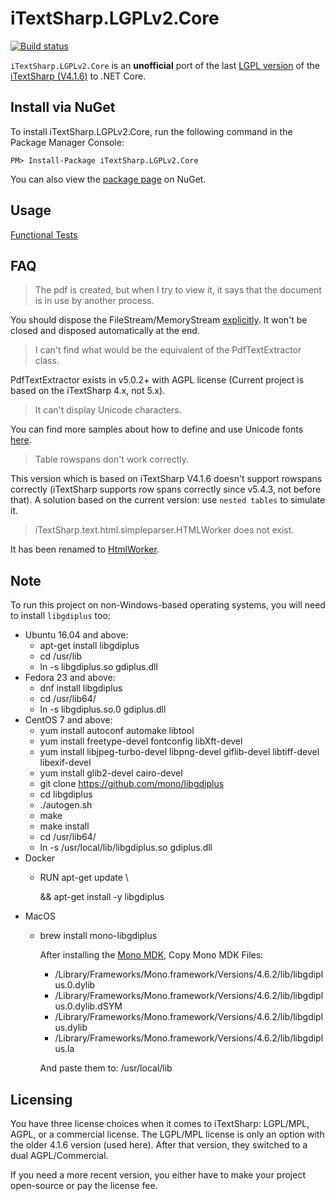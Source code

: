 iTextSharp.LGPLv2.Core
======================
[![Build status](https://ci.appveyor.com/api/projects/status/47yloyod8axcqnyx?svg=true)](https://ci.appveyor.com/project/VahidN/itextsharp-lgplv2-core)

`iTextSharp.LGPLv2.Core` is an **unofficial** port of the last [LGPL version](http://www.gnu.org/licenses/old-licenses/lgpl-2.0-standalone.html) of the [iTextSharp (V4.1.6)](https://github.com/itextsharper/iTextSharp-4.1.6) to .NET Core.


Install via NuGet
-----------------
To install iTextSharp.LGPLv2.Core, run the following command in the Package Manager Console:

```
PM> Install-Package iTextSharp.LGPLv2.Core
```

You can also view the [package page](http://www.nuget.org/packages/iTextSharp.LGPLv2.Core/) on NuGet.


Usage
------
[Functional Tests](/src/iTextSharp.LGPLv2.Core.FunctionalTests)


FAQ
-----------------
 > The pdf is created, but when I try to view it, it says that the document is in use by another process.

 You should dispose the FileStream/MemoryStream [explicitly](https://github.com/VahidN/iTextSharp.LGPLv2.Core/blob/master/src/iTextSharp.LGPLv2.Core.FunctionalTests/iTextExamples/Chapter11Tests.cs#L69). It won't be closed and disposed automatically at the end.

 > I can't find what would be the equivalent of the PdfTextExtractor class.

 PdfTextExtractor exists in v5.0.2+ with AGPL license (Current project is based on the iTextSharp 4.x, not 5.x).

 > It can't display Unicode characters.

 You can find more samples about how to define and use Unicode fonts [here](https://github.com/VahidN/iTextSharp.LGPLv2.Core/blob/master/src/iTextSharp.LGPLv2.Core.FunctionalTests/iTextExamples/Chapter11Tests.cs).

 > Table rowspans don't work correctly.

 This version which is based on iTextSharp V4.1.6 doesn't support rowspans correctly (iTextSharp supports row spans correctly since v5.4.3, not before that). A solution based on the current version: use `nested tables` to simulate it.

 > iTextSharp.text.html.simpleparser.HTMLWorker does not exist.

 It has been renamed to [HtmlWorker](https://github.com/VahidN/iTextSharp.LGPLv2.Core/blob/master/src/iTextSharp.LGPLv2.Core.FunctionalTests/HtmlWorkerTests.cs#L42).

Note
-----------------
To run this project on non-Windows-based operating systems, you will need to install `libgdiplus` too:
- Ubuntu 16.04 and above:
	- apt-get install libgdiplus
	- cd /usr/lib
	- ln -s libgdiplus.so gdiplus.dll
- Fedora 23 and above:
	- dnf install libgdiplus
	- cd /usr/lib64/
	- ln -s libgdiplus.so.0 gdiplus.dll
- CentOS 7 and above:
	- yum install autoconf automake libtool
	- yum install freetype-devel fontconfig libXft-devel
	- yum install libjpeg-turbo-devel libpng-devel giflib-devel libtiff-devel libexif-devel
	- yum install glib2-devel cairo-devel
	- git clone https://github.com/mono/libgdiplus
	- cd libgdiplus
	- ./autogen.sh
	- make
	- make install
	- cd /usr/lib64/
	- ln -s /usr/local/lib/libgdiplus.so gdiplus.dll
- Docker
	- RUN apt-get update \\

      && apt-get install -y libgdiplus
- MacOS
	- brew install mono-libgdiplus

      After installing the [Mono MDK](http://www.mono-project.com/download/#download-mac), Copy Mono MDK Files:
	   - /Library/Frameworks/Mono.framework/Versions/4.6.2/lib/libgdiplus.0.dylib
	   - /Library/Frameworks/Mono.framework/Versions/4.6.2/lib/libgdiplus.0.dylib.dSYM
	   - /Library/Frameworks/Mono.framework/Versions/4.6.2/lib/libgdiplus.dylib
	   - /Library/Frameworks/Mono.framework/Versions/4.6.2/lib/libgdiplus.la

      And paste them to: /usr/local/lib

	  
Licensing
---------
You have three license choices when it comes to iTextSharp: LGPL/MPL, AGPL, or a commercial license. The LGPL/MPL license is only an option with the older 4.1.6 version (used here). After that version, they switched to a dual AGPL/Commercial.

If you need a more recent version, you either have to make your project open-source or pay the license fee.
